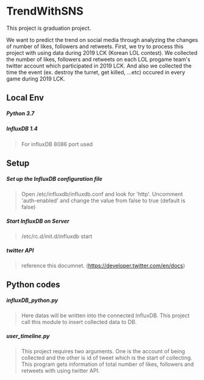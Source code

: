# TrendWithSNS
This project is graduation project.

We want to predict the trend on social media through analyzing the changes of number of likes, followers and retweets.
First, we try to process this project with using data during 2019 LCK (Korean LOL contest). We collected the number of likes, followers and retweets on each LOL progame team's twitter account which participated in 2019 LCK.
And also we collected the time the event (ex. destroy the turret, get killed, ...etc) occured in every game during 2019 LCK.

## Local Env

##### Python 3.7

##### InfluxDB 1.4

> For influxDB 8086 port used

## Setup

##### Set up the InfluxDB configuration file

> Open /etc/influxdb/influxdb.conf and look for 'http'. Uncomment 'auth-enabled' and change the value from false to true (default is false)

##### Start InfluxDB on Server

> /etc/rc.d/init.d/influxdb start

##### twitter API

> reference this documnet. (https://developer.twitter.com/en/docs)

## Python codes

##### influxDB_python.py

> Here datas will be written into the connected InfluxDB. This project call this module to insert collected data to DB.

##### user_timeline.py

> This project requires two arguments. One is the account of being collected and the other is id of tweet which is the start of collecting.
> This program gets information of total number of likes, followers and retweets with using twitter API.
